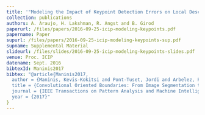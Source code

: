 ```yaml
---
title: '"Modeling the Impact of Keypoint Detection Errors on Local Descriptor Similarity,"'
collection: publications
authors: A. Araujo, H. Lakshman, R. Angst and B. Girod
paperurl: /files/papers/2016-09-25-icip-modeling-keypoints.pdf
papername: Paper
supurl: /files/papers/2016-09-25-icip-modeling-keypoints-sup.pdf
supname: Supplemental Material
slideurl: /files/slides/2016-09-25-icip-modeling-keypoints-slides.pdf
venue: Proc. ICIP
datename: Sept. 2016
bibtexId: Maninis2017
bibtex: "@article{Maninis2017,
  author = {Maninis, Kevis-Kokitsi and Pont-Tuset, Jordi and Arbelez, Pablo and Van Gool, Luc},
  title = {Convolutional Oriented Boundaries: From Image Segmentation to High-Level Tasks},
  journal = {IEEE Transactions on Pattern Analysis and Machine Intelligence (TPAMI)},
  year = {2017}"
}
---
```

